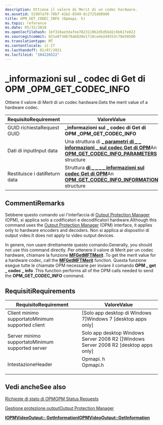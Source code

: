 ```yaml
---
description: Ottiene il valore di Merit di un codec hardware.
ms.assetid: 51987a79-78bf-41b2-8349-8c2725dd89d6
title: OPM_GET_CODEC_INFO (Opmapi. h)
ms.topic: reference
ms.date: 05/31/2018
ms.openlocfilehash: 1bf310ae3dafee7823119b2d5d5bd2c6b61fe822
ms.sourcegitcommit: 831e8f3db78ab820e1710cede244553c70e50500
ms.translationtype: MT
ms.contentlocale: it-IT
ms.lasthandoff: 01/07/2021
ms.locfileid: "104226522"
---
```

# <a name="opm_get_codec_info"></a><span data-ttu-id="ce54f-103">\_informazioni sul \_ codec di Get di OPM \_</span><span class="sxs-lookup"><span data-stu-id="ce54f-103">OPM\_GET\_CODEC\_INFO</span></span>

<span data-ttu-id="ce54f-104">Ottiene il valore di Merit di un codec hardware.</span><span class="sxs-lookup"><span data-stu-id="ce54f-104">Gets the merit value of a hardware codec.</span></span>



| <span data-ttu-id="ce54f-105">Requisito</span><span class="sxs-lookup"><span data-stu-id="ce54f-105">Requirement</span></span> | <span data-ttu-id="ce54f-106">Valore</span><span class="sxs-lookup"><span data-stu-id="ce54f-106">Value</span></span> |
|--------------|-------------------------------------------------------------------------------------------|
| <span data-ttu-id="ce54f-107">GUID richiesta</span><span class="sxs-lookup"><span data-stu-id="ce54f-107">Request GUID</span></span> | <span data-ttu-id="ce54f-108">**\_informazioni sul \_ codec di Get di OPM \_**</span><span class="sxs-lookup"><span data-stu-id="ce54f-108">**OPM\_GET\_CODEC\_INFO**</span></span>                                                                 |
| <span data-ttu-id="ce54f-109">Dati di input</span><span class="sxs-lookup"><span data-stu-id="ce54f-109">Input data</span></span>   | <span data-ttu-id="ce54f-110">Una struttura di [**\_ parametri di \_ \_ informazioni \_ sul codec Get di OPM**](/windows/desktop/api/ksopmapi/ns-ksopmapi-opm_get_codec_info_parameters)</span><span class="sxs-lookup"><span data-stu-id="ce54f-110">An [**OPM\_GET\_CODEC\_INFO\_PARAMETERS**](/windows/desktop/api/ksopmapi/ns-ksopmapi-opm_get_codec_info_parameters) structure</span></span>   |
| <span data-ttu-id="ce54f-111">Restituisce i dati</span><span class="sxs-lookup"><span data-stu-id="ce54f-111">Return data</span></span>  | <span data-ttu-id="ce54f-112">Struttura [**di \_ \_ \_ \_ informazioni sul codec Get di OPM**](/windows/desktop/api/ksopmapi/ns-ksopmapi-opm_get_codec_info_information)</span><span class="sxs-lookup"><span data-stu-id="ce54f-112">An [**OPM\_GET\_CODEC\_INFO\_INFORMATION**](/windows/desktop/api/ksopmapi/ns-ksopmapi-opm_get_codec_info_information) structure</span></span> |



 

## <a name="remarks"></a><span data-ttu-id="ce54f-113">Commenti</span><span class="sxs-lookup"><span data-stu-id="ce54f-113">Remarks</span></span>

<span data-ttu-id="ce54f-114">Sebbene questo comando usi l'interfaccia di [Output Protection Manager](output-protection-manager.md) (OPM), si applica solo a codificatori e decodificatori hardware.</span><span class="sxs-lookup"><span data-stu-id="ce54f-114">Although this command uses the [Output Protection Manager](output-protection-manager.md) (OPM) interface, it applies only to hardware encoders and decoders.</span></span> <span data-ttu-id="ce54f-115">Non si applica ai dispositivi di output video.</span><span class="sxs-lookup"><span data-stu-id="ce54f-115">It does not apply to video output devices.</span></span>

<span data-ttu-id="ce54f-116">In genere, non usare direttamente questo comando.</span><span class="sxs-lookup"><span data-stu-id="ce54f-116">Generally, you should not use this command directly.</span></span> <span data-ttu-id="ce54f-117">Per ottenere il valore di Merit per un codec hardware, chiamare la funzione [**MFGetMFTMerit**](/windows/desktop/api/mfapi/nf-mfapi-mfgetmftmerit) .</span><span class="sxs-lookup"><span data-stu-id="ce54f-117">To get the merit value for a hardware codec, call the [**MFGetMFTMerit**](/windows/desktop/api/mfapi/nf-mfapi-mfgetmftmerit) function.</span></span> <span data-ttu-id="ce54f-118">Questa funzione esegue tutte le chiamate OPM necessarie per inviare il comando **OPM \_ get \_ codec \_ info** .</span><span class="sxs-lookup"><span data-stu-id="ce54f-118">This function performs all of the OPM calls needed to send the **OPM\_GET\_CODEC\_INFO** command.</span></span>

## <a name="requirements"></a><span data-ttu-id="ce54f-119">Requisiti</span><span class="sxs-lookup"><span data-stu-id="ce54f-119">Requirements</span></span>



| <span data-ttu-id="ce54f-120">Requisito</span><span class="sxs-lookup"><span data-stu-id="ce54f-120">Requirement</span></span> | <span data-ttu-id="ce54f-121">Valore</span><span class="sxs-lookup"><span data-stu-id="ce54f-121">Value</span></span> |
|-------------------------------------|-------------------------------------------------------------------------------------|
| <span data-ttu-id="ce54f-122">Client minimo supportato</span><span class="sxs-lookup"><span data-stu-id="ce54f-122">Minimum supported client</span></span><br/> | <span data-ttu-id="ce54f-123">\[Solo app desktop di Windows 7\]</span><span class="sxs-lookup"><span data-stu-id="ce54f-123">Windows 7 \[desktop apps only\]</span></span><br/>                                          |
| <span data-ttu-id="ce54f-124">Server minimo supportato</span><span class="sxs-lookup"><span data-stu-id="ce54f-124">Minimum supported server</span></span><br/> | <span data-ttu-id="ce54f-125">Solo app desktop Windows Server 2008 R2 \[\]</span><span class="sxs-lookup"><span data-stu-id="ce54f-125">Windows Server 2008 R2 \[desktop apps only\]</span></span><br/>                             |
| <span data-ttu-id="ce54f-126">Intestazione</span><span class="sxs-lookup"><span data-stu-id="ce54f-126">Header</span></span><br/>                   | <dl> <span data-ttu-id="ce54f-127"><dt>Opmapi. h</dt></span><span class="sxs-lookup"><span data-stu-id="ce54f-127"><dt>Opmapi.h</dt></span></span> </dl> |



## <a name="see-also"></a><span data-ttu-id="ce54f-128">Vedi anche</span><span class="sxs-lookup"><span data-stu-id="ce54f-128">See also</span></span>

<dl> <dt>

[<span data-ttu-id="ce54f-129">Richieste di stato di OPM</span><span class="sxs-lookup"><span data-stu-id="ce54f-129">OPM Status Requests</span></span>](opm-status-requests.md)
</dt> <dt>

[<span data-ttu-id="ce54f-130">Gestione protezione output</span><span class="sxs-lookup"><span data-stu-id="ce54f-130">Output Protection Manager</span></span>](output-protection-manager.md)
</dt> <dt>

[<span data-ttu-id="ce54f-131">**IOPMVideoOutput:: GetInformation**</span><span class="sxs-lookup"><span data-stu-id="ce54f-131">**IOPMVideoOutput::GetInformation**</span></span>](/windows/desktop/api/opmapi/nf-opmapi-iopmvideooutput-getinformation)
</dt> </dl>

 

 





